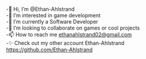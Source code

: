 -👋 Hi, I’m @Ethan-Ahlstrand<br>
-👀 I’m interested in game development<br>
-🌱 I’m currently a Software Developer<br>
-💞️ I’m looking to collaborate on games or cool projects<br>
-📫 How to reach me ethanahlstrand02@gmail.com<br>
-✨ Check out my other account Ethan-Ahlstrand<br>
https://github.com/Ethan-Ahlstrand

<!---
JaCrispySSB/JaCrispySSB is a ✨ special ✨ repository because its `README.md` (this file) appears on your GitHub profile.
You can click the Preview link to take a look at your changes.
--->
